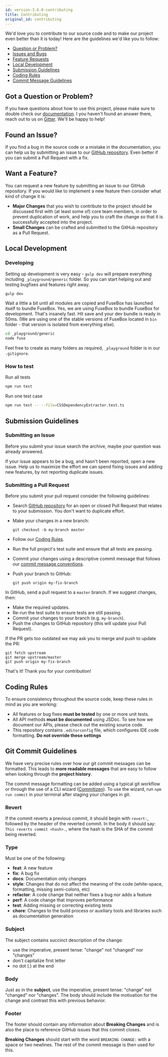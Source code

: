 ```yaml
---
id: version-3.6.0-contributing
title: Contributing
original_id: contributing
---
```


We'd love you to contribute to our source code and to make our project even
better than it is today! Here are the guidelines we'd like you to follow:

- [Question or Problem?](#question-or-problem)
- [Issues and Bugs](#issues-and-bugs)
- [Feature Requests](#feature-requests)
- [Local Development](#local-development)
- [Submission Guidelines](#submission-guidelines)
- [Coding Rules](#coding-rules)
- [Commit Message Guidelines](#commit-messages)

## <a name="question-or-problem"></a> Got a Question or Problem?

If you have questions about how to use this project, please make sure to double
check our [documentation](https://fuse-box.org). I you haven't found an answer
there, reach out to us on [Gitter](https://gitter.im/fusebox-bundler/Lobby).
We'll be happy to help!

## <a name="issues-and-bugs"></a> Found an Issue?

If you find a bug in the source code or a mistake in the documentation, you can
help us by submitting an issue to our
[GitHub repository](https://github.com/fuse-box/fuse-box/issues). Even better if
you can submit a Pull Request with a fix.

## <a name="feature-requests"></a> Want a Feature?

You can request a new feature by submitting an issue to our GitHub repository.
If you would like to implement a new feature then consider what kind of change
it is:

- **Major Changes** that you wish to contribute to the project should be
  discussed first with (at least some of) core team members, in order to prevent
  duplication of work, and help you to craft the change so that it is
  successfully accepted into the project.
- **Small Changes** can be crafted and submitted to the GitHub repository as a
  Pull Request.

## <a name="local-development"></a> Local Development

### Developing

Setting up development is very easy - `gulp dev` will prepare everything
including `_playground/generic` folder. So you can start helping out and testing
bugfixes and features right away.

```sh
gulp dev
```

Wait a little a bit until all modules are copied and FuseBox has launched itself
to bundle FuseBox. Yes, we are using FuseBox to bundle FuseBox for development.
That's insanely fast. Hit save and your dev bundle is ready in 50ms. (We are
using one of the stable versions of FuseBox located in `bin` folder - that
version is isolated from everything else).

```sh
cd _playground/generic
node fuse
```

Feel free to create as many folders as required, `_playground` folder is in our
`.gitignore`.

### How to test

Run all tests

```bash
npm run test
```

Run one test case

```bash
npm run test -- --file=CSSDependencyExtractor.test.ts
```

## <a name="submission-guidelines"></a> Submission Guidelines

### Submitting an Issue

Before you submit your issue search the archive, maybe your question was already
answered.

If your issue appears to be a bug, and hasn't been reported, open a new issue.
Help us to maximize the effort we can spend fixing issues and adding new
features, by not reporting duplicate issues.

### Submitting a Pull Request

Before you submit your pull request consider the following guidelines:

- Search [GitHub repository](https://github.com/fuse-box/fuse-box/issues) for an
  open or closed Pull Request that relates to your submission. You don't want to
  duplicate effort.
- Make your changes in a new branch:

  ```shell
  git checkout -b my-branch master
  ```

- Follow our [Coding Rules](#rules).
- Run the full project's test suite and ensure that all tests are passing.
- Commit your changes using a descriptive commit message that follows our
  [commit message conventions](#commit).
- Push your branch to GitHub:

  ```shell
  git push origin my-fix-branch
  ```

In GitHub, send a pull request to a `master` branch. If we suggest changes,
then:

- Make the required updates.
- Re-run the test suite to ensure tests are still passing.
- Commit your changes to your branch (e.g. `my-branch`).
- Push the changes to GitHub repository (this will update your Pull Request).

If the PR gets too outdated we may ask you to merge and push to update the PR:

```shell
git fetch upstream
git merge upstream/master
git push origin my-fix-branch
```

That's it! Thank you for your contribution!

## <a name="coding-rules"></a> Coding Rules

To ensure consistency throughout the source code, keep these rules in mind as
you are working:

- All features or bug fixes **must be tested** by one or more unit tests.
- All API methods **must be documented** using JSDoc. To see how we document our
  APIs, please check out the existing source code.
- This repository contains `.editorconfig` file, which configures IDE code
  formatting. **Do not override these settings**

## <a name="commit-messages"></a> Git Commit Guidelines

We have very precise rules over how our git commit messages can be formatted.
This leads to **more readable messages** that are easy to follow when looking
through the **project history**.

The commit message formatting can be added using a typical git workflow or
through the use of a CLI wizard
([Commitizen](https://github.com/commitizen/cz-cli)). To use the wizard, run
`npm run commit` in your terminal after staging your changes in git.

### Revert

If the commit reverts a previous commit, it should begin with `revert:`,
followed by the header of the reverted commit. In the body it should say:
`This reverts commit <hash>.`, where the hash is the SHA of the commit being
reverted.

### Type

Must be one of the following:

- **feat**: A new feature
- **fix**: A bug fix
- **docs**: Documentation only changes
- **style**: Changes that do not affect the meaning of the code (white-space,
  formatting, missing semi-colons, etc)
- **refactor**: A code change that neither fixes a bug nor adds a feature
- **perf**: A code change that improves performance
- **test**: Adding missing or correcting existing tests
- **chore**: Changes to the build process or auxiliary tools and libraries such
  as documentation generation

### Subject

The subject contains succinct description of the change:

- use the imperative, present tense: "change" not "changed" nor "changes"
- don't capitalize first letter
- no dot (.) at the end

### Body

Just as in the **subject**, use the imperative, present tense: "change" not
"changed" nor "changes". The body should include the motivation for the change
and contrast this with previous behavior.

### Footer

The footer should contain any information about **Breaking Changes** and is also
the place to reference GitHub issues that this commit closes.

**Breaking Changes** should start with the word `BREAKING CHANGE:` with a space
or two newlines. The rest of the commit message is then used for this.

